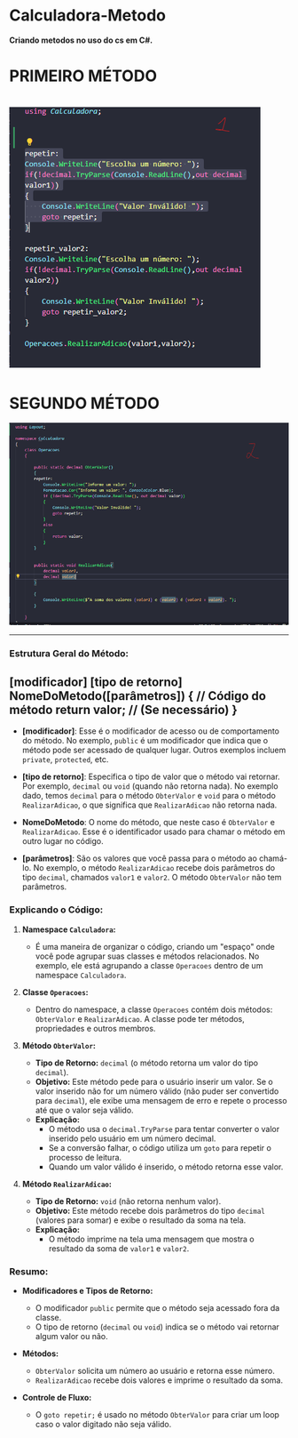 # Calculadora-Metodo
**Criando metodos no uso do cs em C#.**

# PRIMEIRO MÉTODO
![alt text](image.png)
=======
# SEGUNDO MÉTODO
![alt text](IMG/(2).png)

---------------------------------------------------------------------------------------------------------
### Estrutura Geral do Método:

[modificador] [tipo de retorno]
NomeDoMetodo([parâmetros])
{
    // Código do método
    return valor; // (Se necessário)
}
---------------------------------------------------------------------------------------------------------

- **[modificador]**: Esse é o modificador de acesso ou de comportamento do método. No exemplo, `public` é um modificador que indica que o método pode ser acessado de qualquer lugar. Outros exemplos incluem `private`, `protected`, etc.
  
- **[tipo de retorno]**: Especifica o tipo de valor que o método vai retornar. Por exemplo, `decimal` ou `void` (quando não retorna nada). No exemplo dado, temos `decimal` para o método `ObterValor` e `void` para o método `RealizarAdicao`, o que significa que `RealizarAdicao` não retorna nada.

- **NomeDoMetodo**: O nome do método, que neste caso é `ObterValor` e `RealizarAdicao`. Esse é o identificador usado para chamar o método em outro lugar no código.

- **[parâmetros]**: São os valores que você passa para o método ao chamá-lo. No exemplo, o método `RealizarAdicao` recebe dois parâmetros do tipo `decimal`, chamados `valor1` e `valor2`. O método `ObterValor` não tem parâmetros.

### Explicando o Código:

1. **Namespace `Calculadora`:**
   - É uma maneira de organizar o código, criando um "espaço" onde você pode agrupar suas classes e métodos relacionados. No exemplo, ele está agrupando a classe `Operacoes` dentro de um namespace `Calculadora`.

2. **Classe `Operacoes`:**
   - Dentro do namespace, a classe `Operacoes` contém dois métodos: `ObterValor` e `RealizarAdicao`. A classe pode ter métodos, propriedades e outros membros.

3. **Método `ObterValor`:**
   - **Tipo de Retorno:** `decimal` (o método retorna um valor do tipo `decimal`).
   - **Objetivo:** Este método pede para o usuário inserir um valor. Se o valor inserido não for um número válido (não puder ser convertido para `decimal`), ele exibe uma mensagem de erro e repete o processo até que o valor seja válido.
   - **Explicação:**
     - O método usa o `decimal.TryParse` para tentar converter o valor inserido pelo usuário em um número decimal.
     - Se a conversão falhar, o código utiliza um `goto` para repetir o processo de leitura.
     - Quando um valor válido é inserido, o método retorna esse valor.
   
4. **Método `RealizarAdicao`:**
   - **Tipo de Retorno:** `void` (não retorna nenhum valor).
   - **Objetivo:** Este método recebe dois parâmetros do tipo `decimal` (valores para somar) e exibe o resultado da soma na tela.
   - **Explicação:**
     - O método imprime na tela uma mensagem que mostra o resultado da soma de `valor1` e `valor2`.

### Resumo:

- **Modificadores e Tipos de Retorno:**
  - O modificador `public` permite que o método seja acessado fora da classe.
  - O tipo de retorno (`decimal` ou `void`) indica se o método vai retornar algum valor ou não.
  
- **Métodos:**
  - `ObterValor` solicita um número ao usuário e retorna esse número.
  - `RealizarAdicao` recebe dois valores e imprime o resultado da soma.
  
- **Controle de Fluxo:**
  - O `goto repetir;` é usado no método `ObterValor` para criar um loop caso o valor digitado não seja válido.



